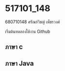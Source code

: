 # 517101_148

680710148 ศรัณย์วิชญ์ เพ็ชรวงศ์

เริ่มต้นทดลองใช้งาน Github 

## ภาษา c

## ภาษา Java
